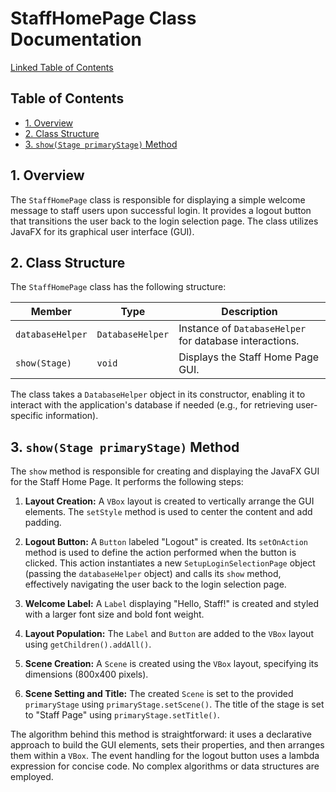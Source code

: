 # StaffHomePage Class Documentation

[Linked Table of Contents](#table-of-contents)

## Table of Contents <a name="table-of-contents"></a>

* [1. Overview](#overview)
* [2. Class Structure](#class-structure)
* [3. `show(Stage primaryStage)` Method](#show-method)


## 1. Overview <a name="overview"></a>

The `StaffHomePage` class is responsible for displaying a simple welcome message to staff users upon successful login.  It provides a logout button that transitions the user back to the login selection page. The class utilizes JavaFX for its graphical user interface (GUI).


## 2. Class Structure <a name="class-structure"></a>

The `StaffHomePage` class has the following structure:

| Member          | Type                | Description                                                                |
|-----------------|---------------------|----------------------------------------------------------------------------|
| `databaseHelper` | `DatabaseHelper`    | Instance of `DatabaseHelper` for database interactions.                     |
| `show(Stage)`   | `void`               | Displays the Staff Home Page GUI.                                         |


The class takes a `DatabaseHelper` object in its constructor, enabling it to interact with the application's database if needed (e.g., for retrieving user-specific information).


## 3. `show(Stage primaryStage)` Method <a name="show-method"></a>

The `show` method is responsible for creating and displaying the JavaFX GUI for the Staff Home Page.  It performs the following steps:

1. **Layout Creation:** A `VBox` layout is created to vertically arrange the GUI elements.  The `setStyle` method is used to center the content and add padding.

2. **Logout Button:** A `Button` labeled "Logout" is created.  Its `setOnAction` method is used to define the action performed when the button is clicked.  This action instantiates a new `SetupLoginSelectionPage` object (passing the `databaseHelper` object) and calls its `show` method, effectively navigating the user back to the login selection page.

3. **Welcome Label:** A `Label` displaying "Hello, Staff!" is created and styled with a larger font size and bold font weight.

4. **Layout Population:** The `Label` and `Button` are added to the `VBox` layout using `getChildren().addAll()`.

5. **Scene Creation:** A `Scene` is created using the `VBox` layout, specifying its dimensions (800x400 pixels).

6. **Scene Setting and Title:** The created `Scene` is set to the provided `primaryStage` using `primaryStage.setScene()`. The title of the stage is set to "Staff Page" using `primaryStage.setTitle()`.


The algorithm behind this method is straightforward: it uses a declarative approach to build the GUI elements, sets their properties, and then arranges them within a `VBox`.  The event handling for the logout button uses a lambda expression for concise code.  No complex algorithms or data structures are employed.

